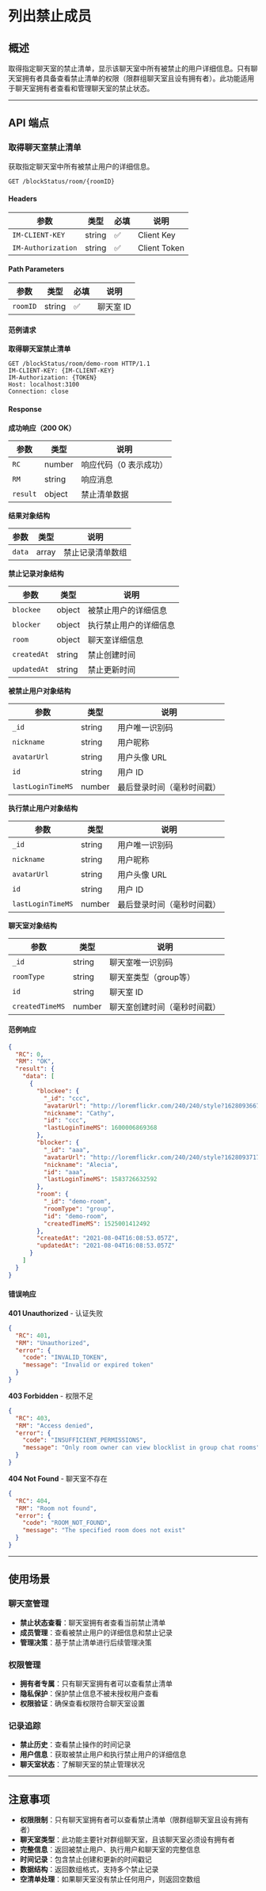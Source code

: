 # 列出禁止成员

## 概述

取得指定聊天室的禁止清单，显示该聊天室中所有被禁止的用户详细信息。只有聊天室拥有者具备查看禁止清单的权限（限群组聊天室且设有拥有者）。此功能适用于聊天室拥有者查看和管理聊天室的禁止状态。

------

## API 端点

### 取得聊天室禁止清单

获取指定聊天室中所有被禁止用户的详细信息。

```http
GET /blockStatus/room/{roomID}
```

#### Headers

| 参数               | 类型   | 必填 | 说明           |
| ------------------ | ------ | ---- | -------------- |
| `IM-CLIENT-KEY`    | string | ✅    | Client Key     |
| `IM-Authorization` | string | ✅    | Client Token   |

#### Path Parameters

| 参数     | 类型   | 必填 | 说明        |
| -------- | ------ | ---- | ----------- |
| `roomID` | string | ✅    | 聊天室 ID   |

#### 范例请求

**取得聊天室禁止清单**

```http
GET /blockStatus/room/demo-room HTTP/1.1
IM-CLIENT-KEY: {IM-CLIENT-KEY}
IM-Authorization: {TOKEN}
Host: localhost:3100
Connection: close
```

#### Response

**成功响应（200 OK）**

| 参数     | 类型   | 说明                   |
| -------- | ------ | ---------------------- |
| `RC`     | number | 响应代码（0 表示成功） |
| `RM`     | string | 响应消息               |
| `result` | object | 禁止清单数据           |

**结果对象结构**

| 参数   | 类型  | 说明             |
| ------ | ----- | ---------------- |
| `data` | array | 禁止记录清单数组 |

**禁止记录对象结构**

| 参数        | 类型   | 说明                        |
| ----------- | ------ | --------------------------- |
| `blockee`   | object | 被禁止用户的详细信息        |
| `blocker`   | object | 执行禁止用户的详细信息      |
| `room`      | object | 聊天室详细信息              |
| `createdAt` | string | 禁止创建时间                |
| `updatedAt` | string | 禁止更新时间                |

**被禁止用户对象结构**

| 参数              | 类型   | 说明                          |
| ----------------- | ------ | ----------------------------- |
| `_id`             | string | 用户唯一识别码                |
| `nickname`        | string | 用户昵称                      |
| `avatarUrl`       | string | 用户头像 URL                  |
| `id`              | string | 用户 ID                       |
| `lastLoginTimeMS` | number | 最后登录时间（毫秒时间戳）    |

**执行禁止用户对象结构**

| 参数              | 类型   | 说明                          |
| ----------------- | ------ | ----------------------------- |
| `_id`             | string | 用户唯一识别码                |
| `nickname`        | string | 用户昵称                      |
| `avatarUrl`       | string | 用户头像 URL                  |
| `id`              | string | 用户 ID                       |
| `lastLoginTimeMS` | number | 最后登录时间（毫秒时间戳）    |

**聊天室对象结构**

| 参数            | 类型   | 说明                          |
| --------------- | ------ | ----------------------------- |
| `_id`           | string | 聊天室唯一识别码              |
| `roomType`      | string | 聊天室类型（group等）         |
| `id`            | string | 聊天室 ID                     |
| `createdTimeMS` | number | 聊天室创建时间（毫秒时间戳）  |

#### 范例响应

```json
{
  "RC": 0,
  "RM": "OK",
  "result": {
    "data": [
      {
        "blockee": {
          "_id": "ccc",
          "avatarUrl": "http://loremflickr.com/240/240/style?1628093667",
          "nickname": "Cathy",
          "id": "ccc",
          "lastLoginTimeMS": 1600006869368
        },
        "blocker": {
          "_id": "aaa",
          "avatarUrl": "http://loremflickr.com/240/240/style?1628093717",
          "nickname": "Alecia",
          "id": "aaa",
          "lastLoginTimeMS": 1583726632592
        },
        "room": {
          "_id": "demo-room",
          "roomType": "group",
          "id": "demo-room",
          "createdTimeMS": 1525001412492
        },
        "createdAt": "2021-08-04T16:08:53.057Z",
        "updatedAt": "2021-08-04T16:08:53.057Z"
      }
    ]
  }
}
```

#### 错误响应

**401 Unauthorized** - 认证失败

```json
{
  "RC": 401,
  "RM": "Unauthorized",
  "error": {
    "code": "INVALID_TOKEN",
    "message": "Invalid or expired token"
  }
}
```

**403 Forbidden** - 权限不足

```json
{
  "RC": 403,
  "RM": "Access denied",
  "error": {
    "code": "INSUFFICIENT_PERMISSIONS",
    "message": "Only room owner can view blocklist in group chat rooms"
  }
}
```

**404 Not Found** - 聊天室不存在

```json
{
  "RC": 404,
  "RM": "Room not found",
  "error": {
    "code": "ROOM_NOT_FOUND",
    "message": "The specified room does not exist"
  }
}
```

------

## 使用场景

### 聊天室管理
- **禁止状态查看**：聊天室拥有者查看当前禁止清单
- **成员管理**：查看被禁止用户的详细信息和禁止记录
- **管理决策**：基于禁止清单进行后续管理决策

### 权限管理
- **拥有者专属**：只有聊天室拥有者可以查看禁止清单
- **隐私保护**：保护禁止信息不被未授权用户查看
- **权限验证**：确保查看权限符合聊天室设置

### 记录追踪
- **禁止历史**：查看禁止操作的时间记录
- **用户信息**：获取被禁止用户和执行禁止用户的详细信息
- **聊天室状态**：了解聊天室的禁止管理状况

------

## 注意事项

- **权限限制**：只有聊天室拥有者可以查看禁止清单（限群组聊天室且设有拥有者）
- **聊天室类型**：此功能主要针对群组聊天室，且该聊天室必须设有拥有者
- **完整信息**：返回被禁止用户、执行用户和聊天室的完整信息
- **时间记录**：包含禁止创建和更新的时间戳记
- **数据结构**：返回数组格式，支持多个禁止记录
- **空清单处理**：如果聊天室没有禁止任何用户，则返回空数组